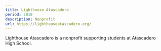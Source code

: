 ```yaml
---
title: Lighthouse Atascadero
period: 2018
description: Nonprofit
url: https://lighthouseatascadero.org/
---
```


Lighthouse Atascadero is a nonprofit supporting students at Atascadero High School. 